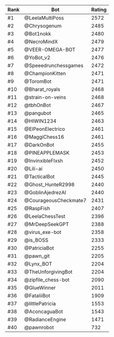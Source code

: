 Rank|Bot|Rating
---|---|---
#1|@LeelaMultiPoss|2572
#2|@Chrysogenum|2485
#3|@Bot1nokk|2480
#4|@NecroMindX|2479
#5|@VEER-OMEGA-BOT|2477
#6|@YoBot_v2|2476
#7|@Speeedrunchessgames|2472
#8|@ChampionKitten|2471
#9|@ToromBot|2471
#10|@Bharat_royals|2468
#11|@strain-on-veins|2468
#12|@tbhOnBot|2467
#13|@pangubot|2465
#14|@HIWIN1234|2463
#15|@ElPeonElectrico|2461
#16|@MaggiChess16|2461
#17|@DarkOnBot|2455
#18|@PINEAPPLEMASK|2453
#19|@InvinxibleFlxsh|2452
#20|@Lili-ai|2450
#21|@TacticalBot|2445
#22|@Ghost_HunteR2998|2440
#23|@GoblinAjedrezAI|2440
#24|@CourageousCheckmate7|2431
#25|@RaspFish|2407
#26|@LeelaChessTest|2396
#27|@MrDeepSeekGPT|2388
#28|@virus_exe-bot|2358
#29|@is_BOSS|2333
#30|@PatriciaBot|2255
#31|@pawn_git|2205
#32|@Lynx_BOT|2204
#33|@TheUnforgivingBot|2204
#34|@zipfile_chess-bot|2090
#35|@GlueWinner|2011
#36|@FataliiBot|1909
#37|@littlePatricia|1553
#38|@AconcaguaBot|1543
#39|@RadianceEngine|1471
#40|@pawnrobot|732
